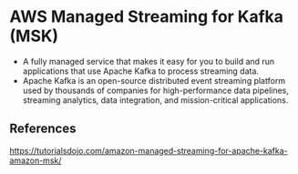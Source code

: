 # AWS Managed Streaming for Kafka (MSK)

- A fully managed service that makes it easy for you to build and run applications that use Apache Kafka to process streaming data.
- Apache Kafka is an open-source distributed event streaming platform used by thousands of companies for high-performance data pipelines, streaming analytics, data integration, and mission-critical applications.


## References

https://tutorialsdojo.com/amazon-managed-streaming-for-apache-kafka-amazon-msk/